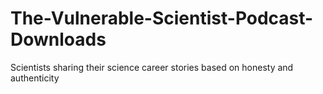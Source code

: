 # The-Vulnerable-Scientist-Podcast-Downloads
Scientists sharing their science career stories based on honesty and authenticity
